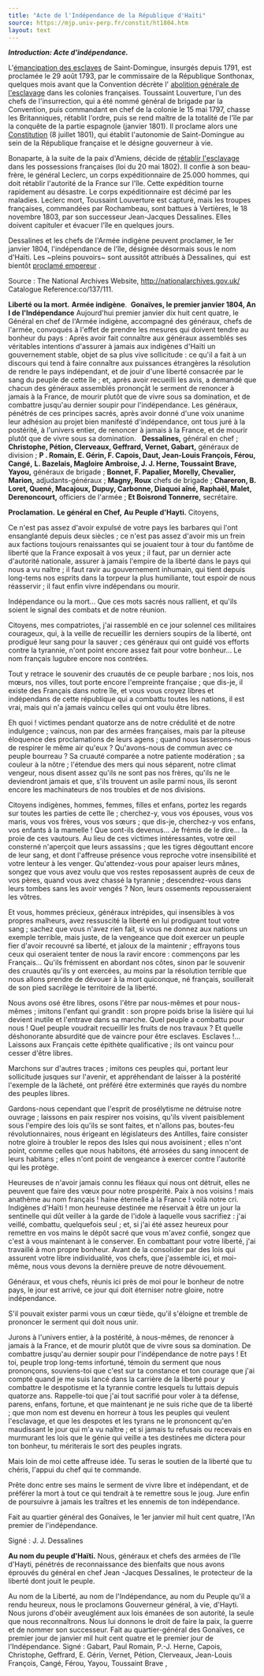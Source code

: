 ```yaml
---
title: "Acte de l'Indépendance de la République d'Haïti"
source: https://mjp.univ-perp.fr/constit/ht1804.htm
layout: text
---
```


***Introduction: Acte d'indépendance.***  

L'[émancipation des esclaves](https://mjp.univ-perp.fr/constit/ht1793.htm)  de Saint-Domingue, insurgés depuis 1791, est proclamée le 29 août 1793, par le commissaire de la République Sonthonax, quelques mois avant que la Convention décrète l' [abolition générale de l'esclavage](https://mjp.univ-perp.fr/france/1794esclavage.htm)  dans les colonies françaises. Toussaint Louverture, l'un des chefs de l'insurrection, qui a été nommé général de brigade par la Convention, puis commandant en chef de la colonie le 15 mai 1797, chasse les Britanniques, rétablit l'ordre, puis se rend maître de la totalité de l'île par la conquête de la partie espagnole (janvier 1801). Il proclame alors une  [Constitution](https://mjp.univ-perp.fr/constit/ht1801.htm)  (8 juillet 1801), qui établit l'autonomie de Saint-Domingue au sein de la République française et le désigne gouverneur à vie.  
  
Bonaparte, à la suite de la paix d'Amiens, décide de  [rétablir l'esclavage](https://mjp.univ-perp.fr/france/1802esclavage.htm)  dans les possessions françaises (loi du 20 mai 1802). Il confie à son beau-frère, le général Leclerc, un corps expéditionnaire de 25.000 hommes, qui doit rétablir l'autorité de la France sur l'île. Cette expédition tourne rapidement au désastre. Le corps expéditionnaire est décimé par les maladies. Leclerc mort, Toussaint Louverture est capturé, mais les troupes françaises, commandées par Rochambeau, sont battues à Vertières, le 18 novembre 1803, par son successeur Jean-Jacques Dessalines. Elles doivent capituler et évacuer l'île en quelques jours.  

Dessalines et les chefs de l'Armée indigène peuvent proclamer, le 1er janvier 1804, l'indépendance de l'île, désignée désormais sous le nom d'Haïti. Les ~pleins pouvoirs~ sont aussitôt attribués à Dessalines, qui  est bientôt  [proclamé empereur](https://mjp.univ-perp.fr/constit/ht1805.htm) .  

Source : The National Archives Website, http://nationalarchives.gov.uk/ Catalogue Reference:co/137/111.



**Liberté ou la mort.**
**Armée indigène**. 
**Gonaïves, le premier janvier 1804, An I de l'Indépendance**
Aujourd'hui premier janvier dix huit cent quatre, 
le Général en chef de l'Armée indigène, accompagné des généraux, chefs de l'armée, convoqués à l'effet de prendre les mesures qui doivent tendre au bonheur du pays :
Après avoir fait connaître aux généraux assemblés ses véritables intentions d'assurer à jamais aux indigènes d'Haïti un gouvernement stable, objet de sa plus vive sollicitude : ce qu'il a fait à un discours qui tend à faire connaître aux puissances étrangères la résolution de rendre le pays indépendant, et de jouir d'une liberté consacrée par le sang du peuple de cette île ; et, après avoir recueilli les avis, a demandé que chacun des généraux assemblés prononçât le serment de renoncer à jamais à la France, de mourir plutôt que de vivre sous sa domination, et de combattre jusqu'au dernier soupir pour l'indépendance.
Les généraux, pénétrés de ces principes sacrés, après avoir donné d'une voix unanime leur adhésion au projet bien manifesté d'indépendance, ont tous juré à la postérité, à l'univers entier, de renoncer à jamais à la France, et de mourir plutôt que de vivre sous sa domination.  
**Dessalines,** 
général en chef ; 
**Christophe, Pétion, Clerveaux, Geffrard, Vernet, Gabart,** 
généraux de division ; 
**P . Romain, E. Gérin, F. Capois, Daut, Jean-Louis François, Férou, Cangé,** 
**L. Bazelais, Magloire Ambroise, J. J. Herne, Toussaint Brave, Yayou,** 
généraux de brigade ; 
**Bonnet, F. Papalier, Morelly, Chevalier, Marion,** 
adjudants-généraux ; 
**Magny, Roux** 
chefs de brigade ; 
**Chareron, B. Loret, Quené, Macajoux, Dupuy, Carbonne, Diaquoi aîné, Raphaël, Malet, Derenoncourt,** 
officiers de l'armée ; 
**Et Boisrond Tonnerre,** 
secrétaire.

**Proclamation.**
**Le général en Chef,**
**Au Peuple d'Hayti.**
Citoyens,

Ce n'est pas assez d'avoir expulsé de votre pays les barbares qui l'ont ensanglanté depuis deux siècles ; ce n'est pas assez d'avoir mis un frein aux factions toujours renaissantes qui se jouaient tour à tour du fantôme de liberté que la France exposait à vos yeux ; il faut, par un dernier acte d'autorité nationale, assurer à jamais l'empire de la liberté dans le pays qui nous a vu naître ; il faut ravir au gouvernement inhumain, qui tient depuis long-tems nos esprits dans la torpeur la plus humiliante, tout espoir de nous réasservir ; il faut enfin vivre indépendans ou mourir.

Indépendance ou la mort... Que ces mots sacrés nous rallient, et qu'ils soient le signal des combats et de notre réunion.

Citoyens, mes compatriotes, j'ai rassemblé en ce jour solennel ces militaires courageux, qui, à la veille de recueillir les derniers soupirs de la liberté, ont prodigué leur sang pour la sauver ; ces généraux qui ont guidé vos efforts contre la tyrannie, n'ont point encore assez fait pour votre bonheur... Le nom français lugubre encore nos contrées.

Tout y retrace le souvenir des cruautés de ce peuple barbare ; nos lois, nos mœurs, nos villes, tout porte encore l'empreinte française ; que dis-je, il existe des Français dans notre île, et vous vous croyez libres et indépendans de cette république qui a combattu toutes les nations, il est vrai, mais qui n'a jamais vaincu celles qui ont voulu être libres.

Eh quoi ! victimes pendant quatorze ans de notre crédulité et de notre indulgence ; vaincus, non par des armées françaises, mais par la piteuse éloquence des proclamations de leurs agens ; quand nous lasserons-nous de respirer le même air qu'eux ? Qu'avons-nous de commun avec ce peuple bourreau ? Sa cruauté comparée a notre patiente modération ; sa couleur à la nôtre ; l'étendue des mers qui nous séparent, notre climat vengeur, nous disent assez qu'ils ne sont pas nos frères, qu'ils ne le deviendront jamais et que, s'ils trouvent un asile parmi nous, ils seront encore les machinateurs de nos troubles et de nos divisions.

Citoyens indigènes, hommes, femmes, filles et enfans, portez les regards sur toutes les parties de cette île ; cherchez-y, vous vos épouses, vous vos maris, vous vos frères, vous vos sœurs ; que dis-je, cherchez-y vos enfans, vos enfants à la mamelle ! Que sont-ils devenus... Je frémis de le dire... la proie de ces vautours. Au lieu de ces victimes intéressantes, votre œil consterné n'aperçoit que leurs assassins ; que les tigres dégouttant encore de leur sang, et dont l'affreuse présence vous reproche votre insensibilité et votre lenteur à les venger. Qu'attendez-vous pour apaiser leurs mânes, songez que vous avez voulu que vos restes reposassent auprès de ceux de vos pères, quand vous avez chassé la tyrannie ; descendrez-vous dans leurs tombes sans les avoir vengés ? Non, leurs ossements repousseraient les vôtres.

Et vous, hommes précieux, généraux intrépides, qui insensibles à vos propres malheurs, avez ressuscité la liberté en lui prodiguant tout votre sang ; sachez que vous n'avez rien fait, si vous ne donnez aux nations un exemple terrible, mais juste, de la vengeance que doit exercer un peuple fier d'avoir recouvré sa liberté, et jaloux de la maintenir ; effrayons tous ceux qui oseraient tenter de nous la ravir encore : commençons par les Français... Qu'ils frémissent en abordant nos côtes, sinon par le souvenir des cruautés qu'ils y ont exercées, au moins par la résolution terrible que nous allons prendre de dévouer à la mort quiconque, né français, souillerait de son pied sacrilège le territoire de la liberté.

Nous avons osé être libres, osons l'être par nous-mêmes et pour nous-mêmes ; imitons l'enfant qui grandit : son propre poids brise la lisière qui lui devient inutile et l'entrave dans sa marche. Quel peuple a combattu pour nous ! Quel peuple voudrait recueillir les fruits de nos travaux ? Et quelle déshonorante absurdité que de vaincre pour être esclaves. Esclaves !... Laissons aux Français cette épithète qualificative ; ils ont vaincu pour cesser d'être libres.

Marchons sur d'autres traces ; imitons ces peuples qui, portant leur sollicitude jusques sur l'avenir, et appréhendant de laisser à la postérité l'exemple de la lâcheté, ont préféré être exterminés que rayés du nombre des peuples libres.

Gardons-nous cependant que l'esprit de prosélytisme ne détruise notre ouvrage ; laissons en paix respirer nos voisins, qu'ils vivent paisiblement sous l'empire des lois qu'ils se sont faites, et n'allons pas, boutes-feu révolutionnaires, nous érigeant en législateurs des Antilles, faire consister notre gloire à troubler le repos des Isles qui nous avoisinent ; elles n'ont point, comme celles que nous habitons, été arrosées du sang innocent de leurs habitans ; elles n'ont point de vengeance à exercer contre l'autorité qui les protège.

Heureuses de n'avoir jamais connu les fléaux qui nous ont détruit, elles ne peuvent que faire des vœux pour notre prospérité. 
Paix à nos voisins ! mais anathème au nom français ! haine éternelle à la France ! voilà notre cri.
Indigènes d'Haïti ! mon heureuse destinée me réservait à être un jour la sentinelle qui dût veiller à la garde de l'idole à laquelle vous sacrifiez : j'ai veillé, combattu, quelquefois seul ; et, si j'ai été assez heureux pour remettre en vos mains le dépôt sacré que vous m'avez confié, songez que c'est à vous maintenant à le conserver. En combattant pour votre liberté, j'ai travaillé à mon propre bonheur. Avant de la consolider par des lois qui assurent votre libre individualité, vos chefs, que j'assemble ici, et moi-même, nous vous devons la dernière preuve de notre dévouement.

Généraux, et vous chefs, réunis ici près de moi pour le bonheur de notre pays, le jour est arrivé, ce jour qui doit éterniser notre gloire, notre indépendance.

S'il pouvait exister parmi vous un cœur tiède, qu'il s'éloigne et tremble de prononcer le serment qui doit nous unir.

Jurons à l'univers entier, à la postérité, à nous-mêmes, de renoncer à jamais à la France, et de mourir plutôt que de vivre sous sa domination.
De combattre jusqu'au dernier soupir pour l'indépendance de notre pays !
Et toi, peuple trop long-tems infortuné, témoin du serment que nous prononçons, souviens-toi que c'est sur ta constance et ton courage que j'ai compté quand je me suis lancé dans la carrière de la liberté pour y combattre le despotisme et la tyrannie contre lesquels tu luttais depuis quatorze ans. Rappelle-toi que j'ai tout sacrifié pour voler à ta défense, parens, enfans, fortune, et que maintenant je ne suis riche que de ta liberté ; que mon nom est devenu en horreur à tous les peuples qui veulent l'esclavage, et que les despotes et les tyrans ne le prononcent qu'en maudissant le jour qui m'a vu naître ; et si jamais tu refusais ou recevais en murmurant les lois que le génie qui veille a tes destinées me dictera pour ton bonheur, tu mériterais le sort des peuples ingrats.

Mais loin de moi cette affreuse idée. Tu seras le soutien de la liberté que tu chéris, l'appui du chef qui te commande.

Prête donc entre ses mains le serment de vivre libre et indépendant, et de préférer la mort à tout ce qui tendrait à te remettre sous le joug. Jure enfin de poursuivre à jamais les traîtres et les ennemis de ton indépendance.

Fait au quartier général des Gonaïves, le 1er janvier mil huit cent quatre, l'An premier de l'indépendance. 

Signé : J. J. Dessalines


**Au nom du peuple d'Haïti.**
Nous, généraux et chefs des armées de l'île d'Hayti, pénétrés de reconnaissance des bienfaits que nous avons éprouvés du général en chef Jean -Jacques Dessalines, le protecteur de la liberté dont jouit le peuple.

Au nom de la Liberté, au nom de l'Indépendance, au nom du Peuple qu'il a rendu heureux, nous le proclamons Gouverneur général, à vie, d'Hayti. Nous jurons d'obéir aveuglément aux lois émanées de son autorité, la seule que nous reconnaîtrons. Nous lui donnons le droit de faire la paix, la guerre et de nommer son successeur.
Fait au quartier-général des Gonaïves, ce premier jour de janvier mil huit cent quatre et le premier jour de l'Indépendance.
Signé : Gabart, Paul Romain, P.-J. Herne, Capois, Christophe, Geffrard, E. Gérin, Vernet, Pétion, Clerveaux, Jean-Louis François, Cangé, Férou, Yayou, Toussaint Brave , 